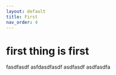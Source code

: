 ```yaml
---
layout: default
title: First
nav_order: 4
---
```


# first thing is first


fasdfasdf
asfdasdfasdf
asdfasdf
asdfasdfa